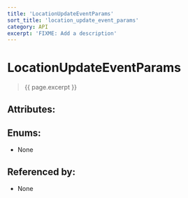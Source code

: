 ```yaml
---
title: 'LocationUpdateEventParams'
sort_title: 'location_update_event_params'
category: API
excerpt: 'FIXME: Add a description'
---
```


[comment]: <> (THIS PART IS GENERATED - AKA DON'T EDIT THIS PART MANUALLY)

# LocationUpdateEventParams

> {{ page.excerpt }}

## Attributes:


## Enums:

- None

## Referenced by:

- None

[comment]: <> (YOU CAN EDIT AFTER THIS)

